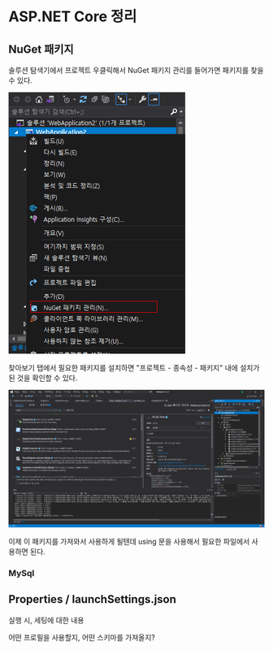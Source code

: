 # ASP.NET Core 정리



## NuGet 패키지

솔루션 탐색기에서 프로젝트 우클릭해서 NuGet 패키지 관리를 들어가면 패키지를 찾을 수 있다.

![NuGet패키지관리](./asset/NuGet패키지관리.PNG)

찾아보기 탭에서 필요한 패키지를 설치하면 "프로젝트 - 종속성 - 패키지" 내에 설치가 된 것을 확인할 수 있다.

![NuGet패키지](./asset/NuGet패키지.PNG)

이제 이 패키지를 가져와서 사용하게 될텐데 using 문을 사용해서 필요한 파일에서 사용하면 된다.



### MySql





## Properties / launchSettings.json

실행 시, 세팅에 대한 내용

어떤 프로필을 사용할지, 어떤 스키마를 가져올지?